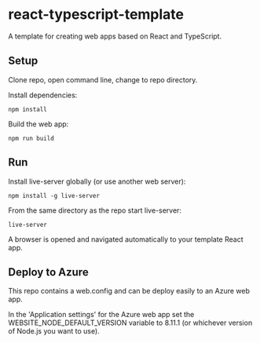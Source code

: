 # react-typescript-template

A template for creating web apps based on React and TypeScript.

## Setup

Clone repo, open command line, change to repo directory.

Install dependencies:

    npm install

Build the web app:

    npm run build

## Run

Install live-server globally (or use another web server):

    npm install -g live-server

From the same directory as the repo start live-server:

    live-server

A browser is opened and navigated automatically to your template React app.

## Deploy to Azure

This repo contains a web.config and can be deploy easily to an Azure web app.

In the 'Application settings' for the Azure web app set the WEBSITE_NODE_DEFAULT_VERSION variable to 8.11.1 (or whichever version of Node.js you want to use).